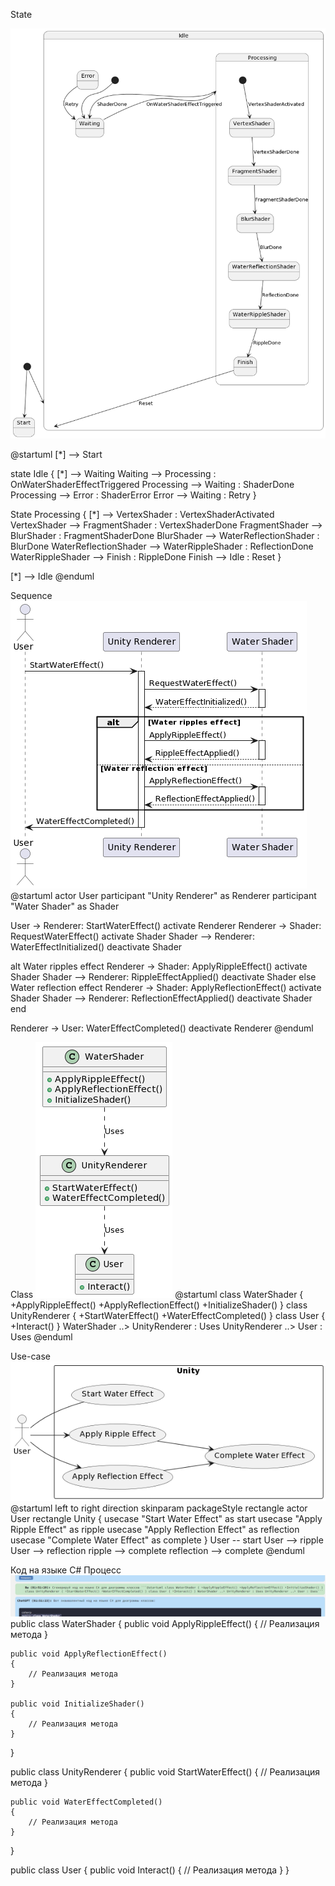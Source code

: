 State

![State](State%20diagram.png)

@startuml
[*] --> Start

state Idle {
  [*] --> Waiting
  Waiting --> Processing : OnWaterShaderEffectTriggered
  Processing --> Waiting : ShaderDone
  Processing --> Error : ShaderError
  Error --> Waiting : Retry
}

State Processing {
  [*] --> VertexShader : VertexShaderActivated
  VertexShader --> FragmentShader : VertexShaderDone
  FragmentShader --> BlurShader : FragmentShaderDone
  BlurShader --> WaterReflectionShader : BlurDone
  WaterReflectionShader --> WaterRippleShader : ReflectionDone
  WaterRippleShader --> Finish : RippleDone
  Finish --> Idle : Reset
}

[*] --> Idle
@enduml

Sequence
![Sequence](Sequence.png)
@startuml
actor User
participant "Unity Renderer" as Renderer
participant "Water Shader" as Shader

User -> Renderer: StartWaterEffect()
activate Renderer
Renderer -> Shader: RequestWaterEffect()
activate Shader
Shader --> Renderer: WaterEffectInitialized()
deactivate Shader

alt Water ripples effect
    Renderer -> Shader: ApplyRippleEffect()
    activate Shader
    Shader --> Renderer: RippleEffectApplied()
    deactivate Shader
else Water reflection effect
    Renderer -> Shader: ApplyReflectionEffect()
    activate Shader
    Shader --> Renderer: ReflectionEffectApplied()
    deactivate Shader
end

Renderer -> User: WaterEffectCompleted()
deactivate Renderer
@enduml

Class
![Class](Class.png)
@startuml
class WaterShader {
  +ApplyRippleEffect()
  +ApplyReflectionEffect()
  +InitializeShader()
}
class UnityRenderer {
  +StartWaterEffect()
  +WaterEffectCompleted()
}
class User {
  +Interact()
}
WaterShader ..> UnityRenderer : Uses
UnityRenderer ..> User : Uses
@enduml

Use-case
![Use-case](Usecase.png)
@startuml
left to right direction
skinparam packageStyle rectangle
actor User
rectangle Unity {
usecase "Start Water Effect" as start
usecase "Apply Ripple Effect" as ripple
usecase "Apply Reflection Effect" as reflection
usecase "Complete Water Effect" as complete
}
User -- start
User --> ripple
User --> reflection
ripple --> complete
reflection --> complete
@enduml



Код на языке C#
Процесс
![Process](process.jpg)
public class WaterShader
{
    public void ApplyRippleEffect()
    {
        // Реализация метода
    }

    public void ApplyReflectionEffect()
    {
        // Реализация метода
    }

    public void InitializeShader()
    {
        // Реализация метода
    }
}

public class UnityRenderer
{
    public void StartWaterEffect()
    {
        // Реализация метода
    }

    public void WaterEffectCompleted()
    {
        // Реализация метода
    }
}

public class User
{
    public void Interact()
    {
        // Реализация метода
    }
}
